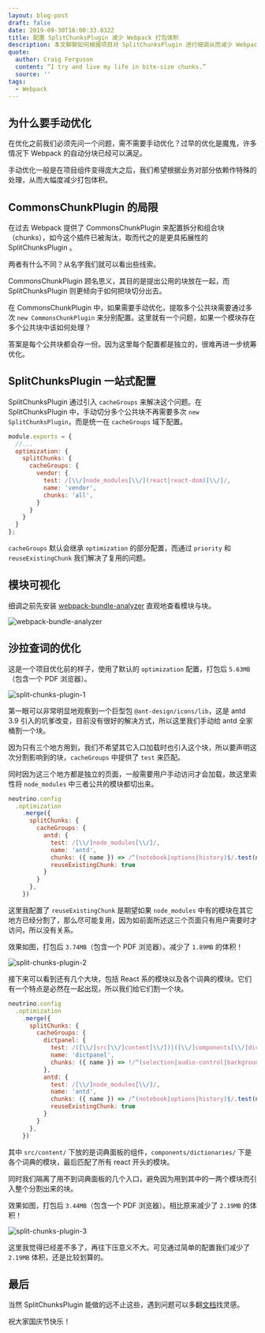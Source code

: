 ```yaml
---
layout: blog-post
draft: false
date: 2019-09-30T16:00:33.832Z
title: 配置 SplitChunksPlugin 减少 Webpack 打包体积
description: 本文聊聊如何根据项目对 SplitChunksPlugin 进行细调从而减少 Webpack 打包体积。
quote:
  author: Craig Ferguson
  content: “I try and live my life in bite-size chunks.”
  source: ''
tags:
  - Webpack
---
```

## 为什么要手动优化

在优化之前我们必须先问一个问题，需不需要手动优化？过早的优化是魔鬼，许多情况下 Webpack 的自动分块已经可以满足。

手动优化一般是在项目组件变得庞大之后，我们希望根据业务对部分依赖作特殊的处理，从而大幅度减少打包体积。

## CommonsChunkPlugin 的局限

在过去 Webpack 提供了 CommonsChunkPlugin 来配置拆分和组合块（chunks），如今这个插件已被淘汰，取而代之的是更具拓展性的 SplitChunksPlugin 。

两者有什么不同？从名字我们就可以看出些线索。

CommonsChunkPlugin 顾名思义，其目的是提出公用的块放在一起，而 SplitChunksPlugin 则更倾向于如何把块切分出去。

在 CommonsChunkPlugin 中，如果需要手动优化，提取多个公共块需要通过多次 `new CommonsChunkPlugin` 来分别配置。这里就有一个问题，如果一个模块存在多个公共块中该如何处理？

答案是每个公共块都会存一份。因为这里每个配置都是独立的，很难再进一步统筹优化。

## SplitChunksPlugin 一站式配置

SplitChunksPlugin 通过引入 `cacheGroups` 来解决这个问题。在 SplitChunksPlugin 中，手动切分多个公共块不再需要多次 `new SplitChunksPlugin`，而是统一在 `cacheGroups` 域下配置。

```javascript
module.exports = {
  //...
  optimization: {
    splitChunks: {
      cacheGroups: {
        vendor: {
          test: /[\\/]node_modules[\\/](react|react-dom)[\\/]/,
          name: 'vendor',
          chunks: 'all',
        }
      }
    }
  }
};
```

`cacheGroups` 默认会继承 `optimization` 的部分配置，而通过 `priority` 和 `reuseExistingChunk` 我们解决了复用的问题。

## 模块可视化

细调之前先安装 [webpack-bundle-analyzer](https://www.npmjs.com/package/webpack-bundle-analyzer) 直观地查看模块与块。

![webpack-bundle-analyzer](https://cloud.githubusercontent.com/assets/302213/20628702/93f72404-b338-11e6-92d4-9a365550a701.gif)

## 沙拉查词的优化

这是一个项目优化前的样子，使用了默认的 `optimization` 配置，打包后 `5.63MB`（包含一个 PDF 浏览器）。

![split-chunks-plugin-1](/img/split-chunks-plugin-1.png)

第一眼可以非常明显地观察到一个巨型包 `@ant-design/icons/lib`，这是 antd 3.9 引入的坑爹改变，目前没有很好的解决方式，所以这里我们手动给 antd 全家桶割一个块。

因为只有三个地方用到，我们不希望其它入口加载时也引入这个块，所以要声明这次分割影响到的块，`cacheGroups` 中提供了 `test` 来匹配。

同时因为这三个地方都是独立的页面，一般需要用户手动访问才会加载，故这里索性将 `node_modules` 中三者公共的模块都切出来。

```javascript
neutrino.config
  .optimization
    .merge({
      splitChunks: {
        cacheGroups: {
          antd: {
            test: /[\\/]node_modules[\\/]/,
            name: 'antd',
            chunks: ({ name }) => /^(notebook|options|history)$/.test(name),
            reuseExistingChunk: true
          }
        }
      },
    })
```

这里我配置了 `reuseExistingChunk` 是期望如果 `node_modules` 中有的模块在其它地方已经分割了，那么尽可能复用，因为如前面所述这三个页面只有用户需要时才访问，所以没有关系。

效果如图，打包后 `3.74MB`（包含一个 PDF 浏览器）。减少了 `1.89MB` 的体积！

![split-chunks-plugin-2](/img/split-chunks-plugin-2.png)

接下来可以看到还有几个大块，包括 React 系的模块以及各个词典的模块。它们有一个特点是必然在一起出现，所以我们给它们割一个块。

```javascript
neutrino.config
  .optimization
    .merge({
      splitChunks: {
        cacheGroups: {
          dictpanel: {
            test: /([\\/]src[\\/]content[\\/])|([\\/]components[\\/]dictionaries[\\/])|([\\/]node_modules[\\/]react)/,
            name: 'dictpanel',
            chunks: ({ name }) => !/^(selection|audio-control|background)$/.test(name)
          },
          antd: {
            test: /[\\/]node_modules[\\/]/,
            name: 'antd',
            chunks: ({ name }) => /^(notebook|options|history)$/.test(name),
            reuseExistingChunk: true
          }
        }
      },
    })
```

其中 `src/content/` 下放的是词典面板的组件，`components/dictionaries/` 下是各个词典的模块，最后匹配了所有 react 开头的模块。

同时我们隔离了用不到词典面板的几个入口，避免因为用到其中的一两个模块而引入整个分割出来的块。

效果如图，打包后 `3.44MB`（包含一个 PDF 浏览器）。相比原来减少了 `2.19MB` 的体积！

![split-chunks-plugin-3](/img/split-chunks-plugin-3.png)

这里我觉得已经差不多了，再往下压意义不大。可见通过简单的配置我们减少了 `2.19MB` 体积，还是比较划算的。

## 最后

当然 SplitChunksPlugin 能做的远不止这些，遇到问题可以多翻[文档](https://webpack.js.org/plugins/split-chunks-plugin/)找灵感。

祝大家国庆节快乐！
